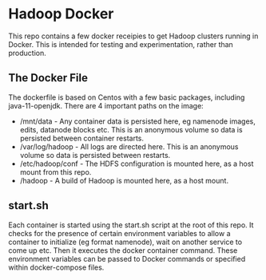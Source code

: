 # Hadoop Docker

This repo contains a few docker receipies to get Hadoop clusters running in Docker. This is intended for testing and experimentation, rather than production.

## The Docker File

The dockerfile is based on Centos with a few basic packages, including java-11-openjdk. There are 4 important paths on the image:

* /mnt/data - Any container data is persisted here, eg namenode images, edits, datanode blocks etc. This is an anonymous volume so data is persisted between container restarts.
* /var/log/hadoop - All logs are directed here. This is an anonymous volume so data is persisted between restarts.
* /etc/hadoop/conf - The HDFS configuration is mounted here, as a host mount from this repo.
* /hadoop - A build of Hadoop is mounted here, as a host mount.


## start.sh

Each container is started using the start.sh script at the root of this repo. It checks for the presence of certain environment variables to allow a container to initialize (eg format namenode), wait on another service to come up etc. Then it executes the docker container command. These environment variables can be passed to Docker commands or specified within docker-compose files.





